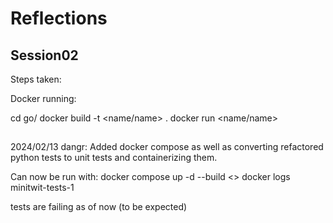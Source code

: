 # Reflections



## Session02

Steps taken: 

Docker running: 

cd go/
docker build -t <name/name> .
docker run <name/name>


##
2024/02/13
dangr:
Added docker compose as well as converting refactored python tests to unit tests and containerizing them.

Can now be run with:
docker compose up -d --build
<<wait a few seconds>>
docker logs minitwit-tests-1

tests are failing as of now (to be expected)
